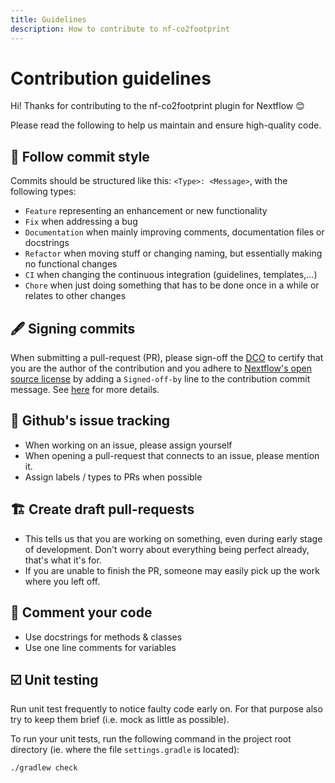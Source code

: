 ```yaml
---
title: Guidelines
description: How to contribute to nf-co2footprint
---
```


# Contribution guidelines

Hi! Thanks for contributing to the nf-co2footprint plugin for Nextflow 😊

Please read the following to help us maintain and ensure high-quality code.

## 💅 Follow commit style

Commits should be structured like this: `<Type>: <Message>`, with the following types:

- `Feature` representing an enhancement or new functionality
- `Fix` when addressing a bug
- `Documentation` when mainly improving comments, documentation files or docstrings
- `Refactor` when moving stuff or changing naming, but essentially making no functional changes
- `CI` when changing the continuous integration (guidelines, templates,...)
- `Chore` when just doing something that has to be done once in a while or relates to other changes

## 🖋️ Signing commits

When submitting a pull-request (PR), please sign-off the [DCO](https://developercertificate.org/) to certify that you are the author of the contribution and you adhere to [Nextflow's open source license](https://github.com/nextflow-io/nextflow/blob/master/COPYING) by adding a `Signed-off-by` line to the contribution commit message. See [here](https://github.com/apps/dco) for more details.

## 🚩 Github's issue tracking

- When working on an issue, please assign yourself
- When opening a pull-request that connects to an issue, please mention it.
- Assign labels / types to PRs when possible

## 🏗️ Create draft pull-requests

- This tells us that you are working on something, even during early stage of development. Don't worry about everything being perfect already, that's what it's for.
- If you are unable to finish the PR, someone may easily pick up the work where you left off.

## 💬 Comment your code

- Use docstrings for methods & classes
- Use one line comments for variables

## ☑️ Unit testing

Run unit test frequently to notice faulty code early on. For that purpose also try to keep them brief (i.e. mock as little as possible).

To run your unit tests, run the following command in the project root directory (ie. where the file `settings.gradle` is located):
```bash
./gradlew check
```